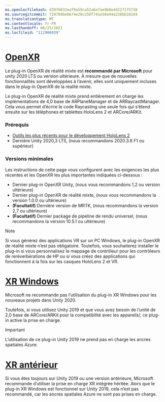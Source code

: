```yaml
---
ms.openlocfilehash: d39f6032eaf9a59ca52a6e7ae9b8e4d227175738
ms.sourcegitcommit: 72970dbe6674e28c250f741e50a44a238bb162d4
ms.translationtype: MT
ms.contentlocale: fr-FR
ms.lasthandoff: 06/25/2021
ms.locfileid: "112906939"
---
```

# <a name="openxr"></a>[OpenXR](#tab/openxr)

Le plug-in OpenXR de réalité mixte est **recommandé par Microsoft** pour unity 2020 LTS ou version ultérieure. À mesure que de nouvelles fonctionnalités sont développées à l’avenir, elles sont uniquement incluses dans le plug-in OpenXR de la réalité mixte.

Le plug-in OpenXR de réalité mixte prend entièrement en charge les implémentations de 4,0 base de ARPlaneManager et de ARRaycastManager. Cela vous permet d’écrire le code Raycasting une seule fois qui s’étend ensuite sur les téléphones et tablettes HoloLens 2 et ARCore/ARKit.

### <a name="prerequisites"></a>Prérequis 

* [Outils les plus récents pour le développement HoloLens 2](../../../install-the-tools.md?tabs=unity#installation-checklist)
* Dernière Unity 2020,3 LTS, (nous recommandons 2020.3.8 F1 ou supérieur)

### <a name="minimum-versions"></a>Versions minimales

Les instructions de cette page vous configurent avec les exigences les plus récentes et les OpenXR les plus importantes indiquées ci-dessous :

* Dernier plug-in OpenXR Unity, (nous vous recommandons 1,2 ou version ultérieure)
* Dernier plug-in OpenXR de réalité mixte, (nous vous recommandons la version 1.0.0 ou ultérieure)
* **(Facultatif)** Dernière version de MRTK, (nous recommandons la version 2,7 ou ultérieure)
* **(Facultatif)** Dernier package de pipeline de rendu universel, (nous recommandons la version 10.5.1 ou ultérieure)

<!-- ![Screenshot of the open xr unity basic sample running on a HoloLens](../../images/openxr-example.png) -->

> [!NOTE]
> Si vous générez des applications VR sur un PC Windows, le plug-in OpenXR de réalité mixte n’est pas obligatoire. Toutefois, vous souhaiterez installer le plug-in si vous personnalisez le mappage de contrôleur pour les contrôleurs de reréverbérations de HP ou si vous créez des applications qui fonctionnent à la fois sur les casques HoloLens 2 et VR.

# <a name="windows-xr"></a>[XR Windows](#tab/windowsxr)

Microsoft ne recommande pas l’utilisation du plug-in XR Windows pour les nouveaux projets dans Unity 2020.

Toutefois, si vous utilisez Unity 2019 et que vous avez besoin de l’unité de 2,0 base de ARCore/ARKit pour la compatibilité avec les appareils/, ce plug-in active la prise en charge.

> [!IMPORTANT]
> L’utilisation de ce plug-in Unity 2019 ne prend pas en charge les ancres spatiales Azure. 

# <a name="legacy-xr"></a>[XR antérieur](#tab/legacy)

Si vous êtes toujours sur Unity 2019 ou une version antérieure, Microsoft recommande d’utiliser la prise en charge XR intégrée héritée. Alors que le plug-in XR Windows est fonctionnel sur Unity 2019, cela n’est pas recommandé, car les ancres spatiales Azure ne sont pas prises en charge.